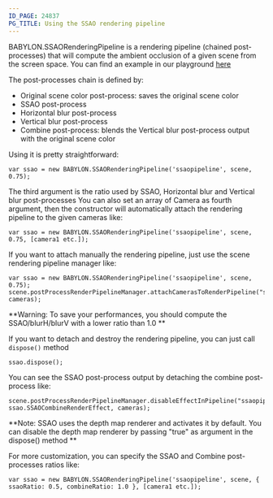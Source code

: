 ```yaml
---
ID_PAGE: 24837
PG_TITLE: Using the SSAO rendering pipeline
---
```

BABYLON.SSAORenderingPipeline is a rendering pipeline (chained post-processes) that will compute the ambient occlusion of a given scene from the screen space.
You can find an example in our playground [here]( https://www.babylonjs-playground.com/?24)

The post-processes chain is defined by:

* Original scene color post-process: saves the original scene color
* SSAO post-process
* Horizontal blur post-process
* Vertical blur post-process
* Combine post-process: blends the Vertical blur post-process output with the original scene color

Using it is pretty straightforward:

```
var ssao = new BABYLON.SSAORenderingPipeline('ssaopipeline', scene, 0.75);
```

The third argument is the ratio used by SSAO, Horizontal blur and Vertical blur post-processes
You can also set an array of Camera as fourth argument, then the constructor will automatically attach the rendering pipeline to the given cameras like:

```
var ssao = new BABYLON.SSAORenderingPipeline('ssaopipeline', scene, 0.75, [camera1 etc.]);
```

If you want to attach manually the rendering pipeline, just use the scene rendering pipeline manager like:

```
var ssao = new BABYLON.SSAORenderingPipeline('ssaopipeline', scene, 0.75);
scene.postProcessRenderPipelineManager.attachCamerasToRenderPipeline("ssaopipeline", cameras);
```

**Warning: To save your performances, you should compute the SSAO/blurH/blurV with a lower ratio than 1.0 **

If you want to detach and destroy the rendering pipeline, you can just call ```dispose()``` method
```
ssao.dispose();
```

You can see the SSAO post-process output by detaching the combine post-process like:

```
scene.postProcessRenderPipelineManager.disableEffectInPipeline("ssaopipeline", ssao.SSAOCombineRenderEffect, cameras);
```

**Note: SSAO uses the depth map renderer and activates it by default. You can disable the depth map renderer by passing "true" as argument in the dispose() method **

For more customization, you can specify the SSAO and Combine post-processes ratios like:

```
var ssao = new BABYLON.SSAORenderingPipeline('ssaopipeline', scene, { ssaoRatio: 0.5, combineRatio: 1.0 }, [camera1 etc.]);
```